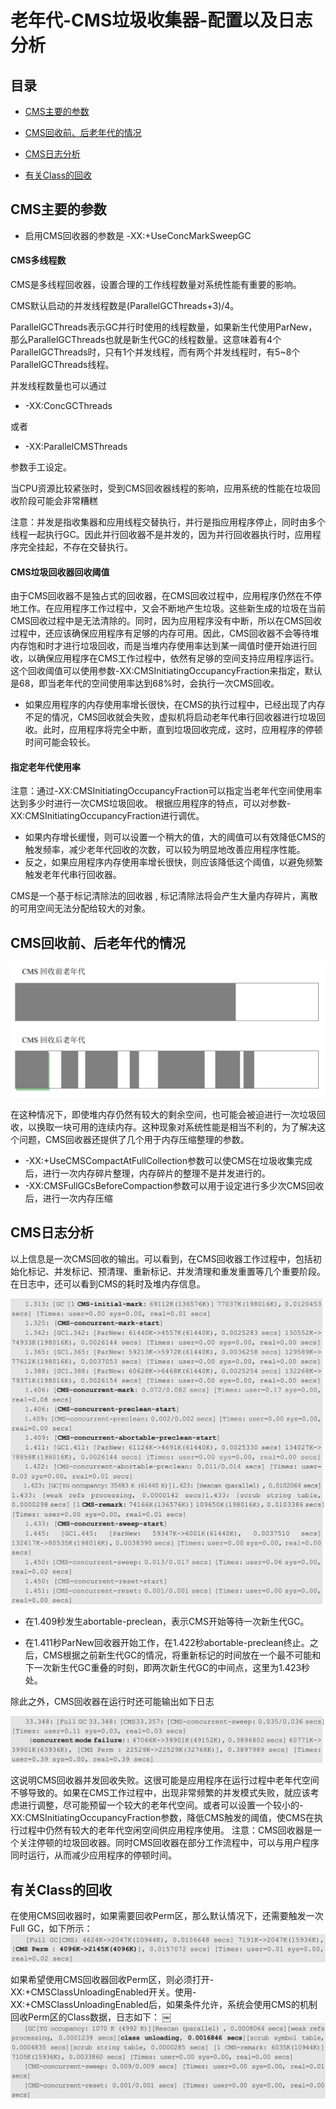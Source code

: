 # 老年代-CMS垃圾收集器-配置以及日志分析

## 目录

- [CMS主要的参数](#CMS主要的参数)

- [CMS回收前、后老年代的情况](#CMS回收前、后老年代的情况)
- [CMS日志分析](#CMS日志分析)
- [有关Class的回收](#有关Class的回收)

## CMS主要的参数

- 启用CMS回收器的参数是  -XX:+UseConcMarkSweepGC

#### CMS多线程数

CMS是多线程回收器，设置合理的工作线程数量对系统性能有重要的影响。

CMS默认启动的并发线程数是(ParallelGCThreads+3)/4。

ParallelGCThreads表示GC并行时使用的线程数量，如果新生代使用ParNew，那么ParallelGCThreads也就是新生代GC的线程数量。这意味着有4个ParallelGCThreads时，只有1个并发线程，而有两个并发线程时，有5~8个ParallelGCThreads线程。

并发线程数量也可以通过

- -XX:ConcGCThreads

或者

- -XX:ParallelCMSThreads

参数手工设定。

当CPU资源比较紧张时，受到CMS回收器线程的影响，应用系统的性能在垃圾回收阶段可能会非常糟糕

注意：并发是指收集器和应用线程交替执行，并行是指应用程序停止，同时由多个线程一起执行GC。因此并行回收器不是并发的，因为并行回收器执行时，应用程序完全挂起，不存在交替执行。

#### CMS垃圾回收器回收阈值

由于CMS回收器不是独占式的回收器，在CMS回收过程中，应用程序仍然在不停地工作。在应用程序工作过程中，又会不断地产生垃圾。这些新生成的垃圾在当前CMS回收过程中是无法清除的。同时，因为应用程序没有中断，所以在CMS回收过程中，还应该确保应用程序有足够的内存可用。因此，CMS回收器不会等待堆内存饱和时才进行垃圾回收，而是当堆内存使用率达到某一阈值时便开始进行回收，以确保应用程序在CMS工作过程中，依然有足够的空间支持应用程序运行。
这个回收阈值可以使用参数-XX:CMSInitiatingOccupancyFraction来指定，默认是68，即当老年代的空间使用率达到68%时，会执行一次CMS回收。

- 如果应用程序的内存使用率增长很快，在CMS的执行过程中，已经出现了内存不足的情况，CMS回收就会失败，虚拟机将启动老年代串行回收器进行垃圾回收。此时，应用程序将完全中断，直到垃圾回收完成，这时，应用程序的停顿时间可能会较长。

#### 指定老年代使用率

注意：通过-XX:CMSInitiatingOccupancyFraction可以指定当老年代空间使用率达到多少时进行一次CMS垃圾回收。
根据应用程序的特点，可以对参数-XX:CMSInitiatingOccupancyFraction进行调优。

- 如果内存增长缓慢，则可以设置一个稍大的值，大的阈值可以有效降低CMS的触发频率，减少老年代回收的次数，可以较为明显地改善应用程序性能。
- 反之，如果应用程序内存使用率增长很快，则应该降低这个阈值，以避免频繁触发老年代串行回收器。

CMS是一个基于标记清除法的回收器 , 标记清除法将会产生大量内存碎片，离散的可用空间无法分配给较大的对象。

## CMS回收前、后老年代的情况

<img src="../../assets/image-20200928211526384.png" alt="image-20200928211526384" style="zoom:50%;" />

在这种情况下，即使堆内存仍然有较大的剩余空间，也可能会被迫进行一次垃圾回收，以换取一块可用的连续内存。这种现象对系统性能是相当不利的，为了解决这个问题，CMS回收器还提供了几个用于内存压缩整理的参数。

- -XX:+UseCMSCompactAtFullCollection参数可以使CMS在垃圾收集完成后，进行一次内存碎片整理，内存碎片的整理不是并发进行的。
- -XX:CMSFullGCsBeforeCompaction参数可以用于设定进行多少次CMS回收后，进行一次内存压缩

## CMS日志分析

以上信息是一次CMS回收的输出。可以看到，在CMS回收器工作过程中，包括初始化标记、并发标记、预清理、重新标记、并发清理和重发重置等几个重要阶段。在日志中，还可以看到CMS的耗时及堆内存信息。

![image-20200928211842563](../../assets/image-20200928211842563.png)

- 在1.409秒发生abortable-preclean，表示CMS开始等待一次新生代GC。

- 在1.411秒ParNew回收器开始工作，在1.422秒abortable-preclean终止。之后，CMS根据之前新生代GC的情况，将重新标记的时间放在一个最不可能和下一次新生代GC重叠的时刻，即两次新生代GC的中间点，这里为1.423秒处。

除此之外，CMS回收器在运行时还可能输出如下日志

![image-20200928211944875](../../assets/image-20200928211944875.png)

这说明CMS回收器并发回收失败。这很可能是应用程序在运行过程中老年代空间不够导致的。如果在CMS工作过程中，出现非常频繁的并发模式失败，就应该考虑进行调整，尽可能预留一个较大的老年代空间。或者可以设置一个较小的-XX:CMSInitiatingOccupancyFraction参数，降低CMS触发的阈值，使CMS在执行过程中仍然有较大的老年代空闲空间供应用程序使用。
注意：CMS回收器是一个关注停顿的垃圾回收器。同时CMS回收器在部分工作流程中，可以与用户程序同时运行，从而减少应用程序的停顿时间。

## 有关Class的回收

在使用CMS回收器时，如果需要回收Perm区，那么默认情况下，还需要触发一次Full GC，如下所示：
![image-20200928211952327](../../assets/image-20200928211952327.png)

如果希望使用CMS回收器回收Perm区，则必须打开-XX:+CMSClassUnloadingEnabled开关。使用-XX:+CMSClassUnloadingEnabled后，如果条件允许，系统会使用CMS的机制回收Perm区的Class数据，日志如下：
￼![image-20200928211959606](../../assets/image-20200928211959606.png)

